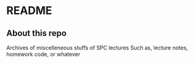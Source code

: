 # README

## About this repo

Archives of miscelleneous stuffs of SPC lectures
Such as, lecture notes, homework code, or whatever
